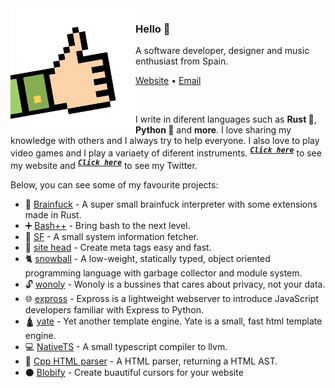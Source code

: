 
<img align="left" width="200" src="./img/hand2.png">

### Hello 👋

A software developer, designer and music enthusiast from Spain.

<p>
  <a href="https://www-lac.vercel.app">Website</a> •
  <a href="mailto:mauro.balades@tutanota.com">Email</a>
</p>

<br/>

I write in diferent languages such as **Rust 🦀**, **Python 🐍** and **more**. I love sharing my knowledge with others and I always try to help everyone. I also love to play video games and I play a variaety of diferent instruments. <sup><kbd>***[Click here](https://maucode.com)***</kbd></sup> to see my website and <sup><kbd>***[Click here](https://twitter.com/Mauro60715204)***</kbd></sup> to see my Twitter.


Below, you can see some of my favourite projects:

* 🤯 [Brainfuck](https://github.com/mauro-balades/mini-brainfuck) - A super small brainfuck interpreter with some extensions made in Rust.
* ➕ [Bash++](https://github.com/mauro-balades/bash-plusplus) -  Bring bash to the next level.
* 🧑 [SF](https://github.com/mauro-balades/sf) -  A small system information fetcher.
* 🗿 [site head](https://github.com/mauro-balades/site-head) - Create meta tags easy and fast.
* 🐈 [snowball](https://github.com/snowball-lang/snowball) - A low-weight, statically typed, object oriented programming language with garbage collector and module system.
* 🔓 [wonoly](https://github.com/wonoly) - Wonoly is a bussines that cares about privacy, not your data.
* 🌐 [expross](https://github.com/mauro-balades/expross) - Expross is a lightweight webserver to introduce JavaScript developers familiar with Express to Python.
* 🛕 [yate](https://github.com/mauro-balades/yate) - Yet another template engine. Yate is a small, fast html template engine.
* 💻 [NativeTS](https://github.com/mauro-balades/NativeTS) - A small typescript compiler to llvm.
* 🌳 [Cpp HTML parser](https://github.com/mauro-balades/cpp-html-parser) - A HTML parser, returning a HTML AST.
* ⚫ [Blobify](https://github.com/mauro-balades/blobify) - Create buautiful cursors for your website

